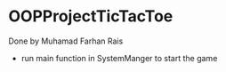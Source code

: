 # OOPProjectTicTacToe

Done by Muhamad Farhan Rais

- run main function in SystemManger to start the game
